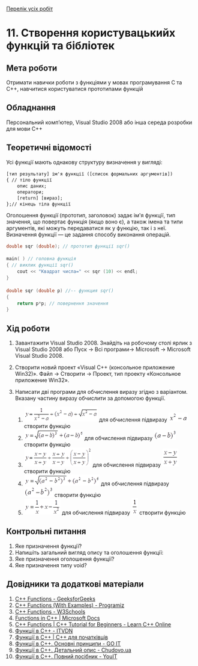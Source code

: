 [Перелік усіх робіт](README.md)

# 11. Створення користувацькийх функцій та бібліотек

## Мета роботи 

Отримати навички роботи з функціями у мовах програмування C та С++, навчитися користуватися прототипами функцій

## Обладнання

Персональний комп’ютер, Visual Studio 2008 або інша середа розробки для мови C++

## Теоретичні відомості

Усі функції мають однакову структуру визначення у вигляді:
```
[тип результату] ім'я функції ([список формальних аргументів])
{ // тіло функції
	опис даних;
	оператори;
	[return] [вираз];
};// кінець тіла функції
```
Оголошення функції (прототип, заголовок) задає ім'я функції, тип значення, що повертає функція (якщо воно є), а також імена та типи аргументів, які можуть передаватися як у функцію, так і з неї. Визначення функції — це задання способу виконання операцій.

```cpp
double sqr (double); // прототип функції sqr()

main( ) // головна функція
{ // виклик функції sqr()
	cout << "Квадрат числа=" << sqr (10) << endl;
}

double sqr (double p) //-- функция sqr()
{ 
	return p*p; // повернення значення
} 

```

## Хід роботи

1. Завантажити Visual Studio 2008. Знайдіть на робочому столі ярлик з Visual Studio 2008 або Пуск → Всі програми→ Microsoft → Microsoft Visual Studio 2008.

2. Створити новий проект «Visual C++ (консольное приложение Win32)». Файл → Cтворити → Проект, тип проекту «Консольное приложение Win32».

3. Написати дві програми для обчислення виразу згідно з варіантом. Вказану частину виразу обчислити за допомогою функції.

	1. ![](img/07-010.png) для обчислення підвиразу ![](img/07-015.png) створити функцію 
	1. ![](img/07-020.png) для обчислення підвиразу ![](img/07-025.png) створити функцію 
	1. ![](img/07-030.png) для обчислення підвиразу ![](img/07-035.png) створити функцію 
	1. ![](img/07-040.png) для обчислення підвиразу ![](img/07-045.png) створити функцію 
	1. ![](img/07-050.png) для обчислення підвиразу ![](img/07-055.png) створити функцію 



## Контрольні питання

1. Яке призначення функції?
2. Напишіть загальний вигляд опису та оголошення функції:
3. Яке призначення оголошення функції?
4. Яке призначення типу void? 

## Довідники та додаткові матеріали

1. [C++ Functions - GeeksforGeeks](https://www.geeksforgeeks.org/functions-in-cpp/)
2. [C++ Functions (With Examples) - Programiz](https://www.programiz.com/cpp-programming/functions)
3. [C++ Functions - W3Schools](https://www.w3schools.com/cpp/cpp_functions.asp)
4. [Functions in C++ | Microsoft Docs](https://docs.microsoft.com/en-us/cpp/cpp/functions-cpp?view=msvc-160)
5. [C++ Functions | C++ Tutorial for Beginners - Learn C++ Online](https://www.learncplusplus.org/c-plus-plus-functions/)
6. [Функції в C++ - ITVDN](https://itvdn.com/uk/blog/article/functions-v-cpp)
7. [Функції в C++ | C++ для початківців](https://proglive.net/cpp/funktsiyi-v-cpp)
8. [Функції в C++. Основні принципи - GO IT](https://goit.ua/blog/articles/funktsiyi-v-c-osnovni-principi/)
9. [Функції в С++. Детальний опис - Chudovo.ua](https://chudovo.ua/library/programming/languages/cpp/35/)
10. [Функції в C++. Повний посібник - YouIT](https://youit.com.ua/funktsii-v-c/)
